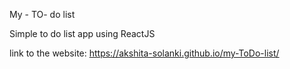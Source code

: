My - TO- do list

Simple to do list app using ReactJS

link to the website:
https://akshita-solanki.github.io/my-ToDo-list/
